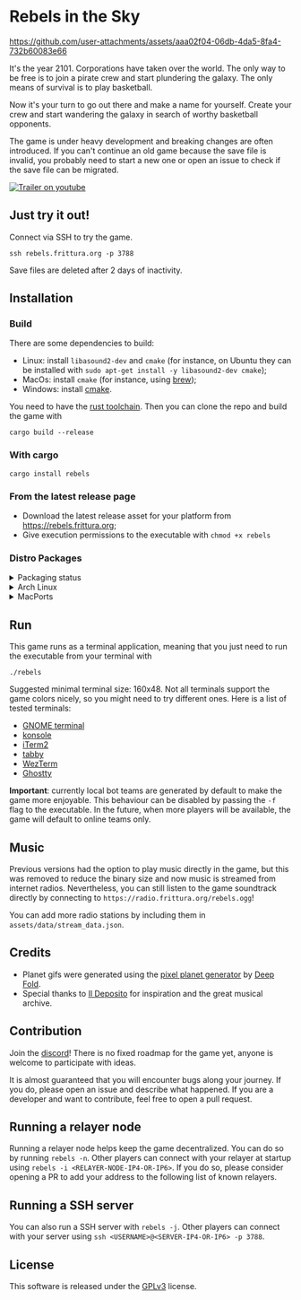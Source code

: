 # Rebels in the Sky


https://github.com/user-attachments/assets/aaa02f04-06db-4da5-8fa4-732b60083e66


It's the year 2101. Corporations have taken over the world.
The only way to be free is to join a pirate crew and start plundering the galaxy. The only means of survival is to play basketball.

Now it's your turn to go out there and make a name for yourself. Create your crew and start wandering the galaxy in search of worthy basketball opponents.

The game is under heavy development and breaking changes are often introduced. If you can't continue an old game because the save file is invalid, you probably need to start a new one or open an issue to check if the save file can be migrated.

[![Trailer on youtube](https://youtu.be/5Lu9MSgmTBc/0.jpg)](https://youtu.be/5Lu9MSgmTBc)

## Just try it out!

Connect via SSH to try the game.

`ssh rebels.frittura.org -p 3788`

Save files are deleted after 2 days of inactivity.

## Installation

### Build

There are some dependencies to build:

-   Linux: install `libasound2-dev` and `cmake` (for instance, on Ubuntu they can be installed with `sudo apt-get install -y libasound2-dev cmake`); 
-   MacOs: install `cmake` (for instance, using [brew](https://formulae.brew.sh/formula/cmake));
-   Windows: install [cmake](https://cmake.org/download/).

You need to have the [rust toolchain](https://www.rust-lang.org/tools/install). Then you can clone the repo and build the game with

`cargo build --release`

### With cargo

`cargo install rebels`

###  From the latest release page

- Download the latest release asset for your platform from https://rebels.frittura.org;
- Give execution permissions to the executable with `chmod +x rebels`

### Distro Packages

<details>
  <summary>Packaging status</summary>

[![Packaging status](https://repology.org/badge/vertical-allrepos/rebels-in-the-sky.svg)](https://repology.org/project/rebels-in-the-sky/versions)

</details>

<details>
  <summary>Arch Linux</summary>

`rebels-in-the-sky` can be installed from the [official repositories](https://archlinux.org/packages/extra/x86_64/rebels-in-the-sky/):

```sh
pacman -S rebels-in-the-sky
```

</details>

<details>
  <summary>MacPorts</summary>

`rebels-in-the-sky` can be installed from the [available ports](https://ports.macports.org/port/rebels-in-the-sky/):

```sh
sudo port install rebels-in-the-sky
```

</details>

## Run

This game runs as a terminal application, meaning that you just need to run the executable from your terminal with

`./rebels`

Suggested minimal terminal size: 160x48. Not all terminals support the game colors nicely, so you might need to try different ones. Here is a list of tested terminals:

- [GNOME terminal](https://help.gnome.org/users/gnome-terminal/)
- [konsole](https://konsole.kde.org/download.html)
- [iTerm2](https://iterm2.com/)
- [tabby](https://tabby.sh/)
- [WezTerm](https://wezfurlong.org/wezterm/index.html)
- [Ghostty](https://github.com/ghostty-org/ghostty)

**Important**: currently local bot teams are generated by default to make the game more enjoyable. This behaviour can be disabled by passing the `-f` flag to the executable. In the future, when more players will be available, the game will default to online teams only.

## Music

Previous versions had the option to play music directly in the game, but this was removed to reduce the binary size and now music is streamed from internet radios. Nevertheless, you can still listen to the game soundtrack directly by connecting to `https://radio.frittura.org/rebels.ogg`!

You can add more radio stations by including them in `assets/data/stream_data.json`. 


## Credits

- Planet gifs were generated using the [pixel planet generator](https://deep-fold.itch.io/pixel-planet-generator) by [Deep Fold](https://deep-fold.itch.io/).
- Special thanks to [Il Deposito](https://www.ildeposito.org) for inspiration and the great musical archive.

## Contribution

Join the [discord](https://discord.gg/ebjp33UrrV)! There is no fixed roadmap for the game yet, anyone is welcome to participate with ideas.

It is almost guaranteed that you will encounter bugs along your journey. If you do, please open an issue and describe what happened. If you are a developer and want to contribute, feel free to open a pull request.

## Running a relayer node

Running a relayer node helps keep the game decentralized. You can do so by running `rebels -n`. Other players can connect with your relayer at startup using `rebels -i <RELAYER-NODE-IP4-OR-IP6>`. If you do so, please consider opening a PR to add your address to the following list of known relayers.

## Running a SSH server

You can also run a SSH server with `rebels -j`.  Other players can connect with your server using `ssh <USERNAME>@<SERVER-IP4-OR-IP6> -p 3788`.

## License

This software is released under the [GPLv3](https://www.gnu.org/licenses/gpl-3.0.en.html) license.
